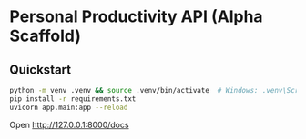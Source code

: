 # Personal Productivity API (Alpha Scaffold)

## Quickstart
```bash
python -m venv .venv && source .venv/bin/activate  # Windows: .venv\Scripts\activate
pip install -r requirements.txt
uvicorn app.main:app --reload
```
Open http://127.0.0.1:8000/docs

